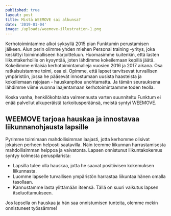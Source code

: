 ```yaml
---
published: true
layout: post
title: Mistä WEEMOVE sai alkunsa? 
date: '2019-01-04'
image: /uploads/weemove-illustration-1.png
---
```



Kerhotoimintamme alkoi syksyllä 2015 pian Funktumin perustamisen jälkeen. Alun perin olimme
yhden miehen Personal training -yritys, joka keskittyi toiminnalliseen harjoitteluun. Huomasimme
kuitenkin, että lasten liikuntakerhoille on kysyntää, joten lähdimme kokeilemaan kepillä jäätä.
Kokeilimme erilaisia kerhotoimintamalleja vuosien 2016 ja 2017 aikana. Osa ratkaisuistamme
toimi, osa ei. Opimme, että lapset tarvitsevat turvallisen ympäristön, jossa he pääsevät
innostumaan uusista haasteista ja kokeilemaan rajojaan - hauskanpitoa unohtamatta. Ja tämän
seurauksena lähdimme viime vuonna laajentamaan kerhotoimintaamme toden teolla.

Koska vanha, henkilökohtaista valmennusta varten suunniteltu Funktum ei enää palvellut
alkuperäistä tarkoitusperäänsä, meistä syntyi WEEMOVE.

## WEEMOVE tarjoaa hauskaa ja innostavaa liikunnanohjausta lapsille 

Pyrimme toimimaan mahdollisimman laajasti, jotta kerhomme olisivat jokaisen perheen helposti
saatavilla. Näin teemme liikunnan harrastamisesta mahdollisimman helppoa ja vaivatonta.
Lapsen onnistunut liikuntakokemus syntyy kolmesta peruspilarista:
- Lapsilla tulee olla hauskaa, jotta he saavat positiivisen kokemuksen liikunnasta.
- Luomme lapselle turvallisen ympäristön harrastaa liikuntaa hänen omalla tasollaan.
- Kannustamme lasta ylittämään itsensä. Tällä on suuri vaikutus lapsen itseluottamukseen.

Jos lapsella on hauskaa ja hän saa onnistumisen tunteita, olemme mekin onnistuneet työssämme! 
